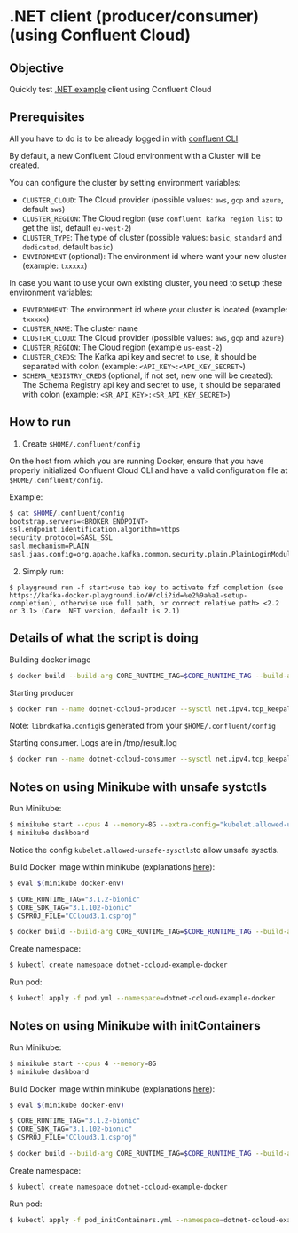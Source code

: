 # .NET client (producer/consumer) (using Confluent Cloud)

## Objective

Quickly test [.NET example](https://github.com/confluentinc/examples/tree/5.4.0-post/clients/cloud/csharp) client using Confluent Cloud

## Prerequisites

All you have to do is to be already logged in with [confluent CLI](https://docs.confluent.io/confluent-cli/current/overview.html#confluent-cli-overview).

By default, a new Confluent Cloud environment with a Cluster will be created.

You can configure the cluster by setting environment variables:

* `CLUSTER_CLOUD`: The Cloud provider (possible values: `aws`, `gcp` and `azure`, default `aws`)
* `CLUSTER_REGION`: The Cloud region (use `confluent kafka region list` to get the list, default `eu-west-2`)
* `CLUSTER_TYPE`: The type of cluster (possible values: `basic`, `standard` and `dedicated`, default `basic`)
* `ENVIRONMENT` (optional): The environment id where want your new cluster (example: `txxxxx`) 

In case you want to use your own existing cluster, you need to setup these environment variables:

* `ENVIRONMENT`: The environment id where your cluster is located (example: `txxxxx`) 
* `CLUSTER_NAME`: The cluster name
* `CLUSTER_CLOUD`: The Cloud provider (possible values: `aws`, `gcp` and `azure`)
* `CLUSTER_REGION`: The Cloud region (example `us-east-2`)
* `CLUSTER_CREDS`: The Kafka api key and secret to use, it should be separated with colon (example: `<API_KEY>:<API_KEY_SECRET>`)
* `SCHEMA_REGISTRY_CREDS` (optional, if not set, new one will be created): The Schema Registry api key and secret to use, it should be separated with colon (example: `<SR_API_KEY>:<SR_API_KEY_SECRET>`)

## How to run

1. Create `$HOME/.confluent/config`

On the host from which you are running Docker, ensure that you have properly initialized Confluent Cloud CLI and have a valid configuration file at `$HOME/.confluent/config`.

Example:

```bash
$ cat $HOME/.confluent/config
bootstrap.servers=<BROKER ENDPOINT>
ssl.endpoint.identification.algorithm=https
security.protocol=SASL_SSL
sasl.mechanism=PLAIN
sasl.jaas.config=org.apache.kafka.common.security.plain.PlainLoginModule required username="<API KEY>" password="<API SECRET>";
```

2. Simply run:

```
$ playground run -f start<use tab key to activate fzf completion (see https://kafka-docker-playground.io/#/cli?id=%e2%9a%a1-setup-completion), otherwise use full path, or correct relative path> <2.2 or 3.1> (Core .NET version, default is 2.1)
```

## Details of what the script is doing

Building docker image

```bash
$ docker build --build-arg CORE_RUNTIME_TAG=$CORE_RUNTIME_TAG --build-arg CORE_SDK_TAG=$CORE_SDK_TAG --build-arg CSPROJ_FILE=$CSPROJ_FILE -t vdesabou/dotnet-ccloud-example-docker .
```

Starting producer

```bash
$ docker run --name dotnet-ccloud-producer --sysctl net.ipv4.tcp_keepalive_time=60 --sysctl net.ipv4.tcp_keepalive_intvl=30 -v ${DIR}/librdkafka.config:/tmp/librdkafka.config -e TAG=$TAG vdesabou/dotnet-ccloud-example-docker produce client_dotnet_$TAG /tmp/librdkafka.config
```

Note: `librdkafka.config`is generated from your `$HOME/.confluent/config`

Starting consumer. Logs are in /tmp/result.log

```bash
$ docker run --name dotnet-ccloud-consumer --sysctl net.ipv4.tcp_keepalive_time=60 --sysctl net.ipv4.tcp_keepalive_intvl=30 -v ${DIR}/librdkafka.config:/tmp/librdkafka.config -e TAG=$TAG vdesabou/dotnet-ccloud-example-docker consume client_dotnet_$TAG /tmp/librdkafka.config > /tmp/result.log 2>&1 &
```

## Notes on using Minikube with unsafe systctls

Run Minikube:

```bash
$ minikube start --cpus 4 --memory=8G --extra-config="kubelet.allowed-unsafe-sysctls=net.ipv4.tcp_keepalive_time,net.ipv4.tcp_keepalive_intvl"
$ minikube dashboard
```

Notice the config `kubelet.allowed-unsafe-sysctls`to allow unsafe sysctls.

Build Docker image within minikube (explanations [here](https://dzone.com/articles/running-local-docker-images-in-kubernetes-1)):


```bash
$ eval $(minikube docker-env)

$ CORE_RUNTIME_TAG="3.1.2-bionic"
$ CORE_SDK_TAG="3.1.102-bionic"
$ CSPROJ_FILE="CCloud3.1.csproj"

$ docker build --build-arg CORE_RUNTIME_TAG=$CORE_RUNTIME_TAG --build-arg CORE_SDK_TAG=$CORE_SDK_TAG --build-arg CSPROJ_FILE=$CSPROJ_FILE -t vdesabou/dotnet-ccloud-example-docker -f Dockerfile-Minikube .
```

Create namespace:

```bash
$ kubectl create namespace dotnet-ccloud-example-docker
```

Run pod:

```bash
$ kubectl apply -f pod.yml --namespace=dotnet-ccloud-example-docker
```

## Notes on using Minikube with initContainers

Run Minikube:

```bash
$ minikube start --cpus 4 --memory=8G
$ minikube dashboard
```

Build Docker image within minikube (explanations [here](https://dzone.com/articles/running-local-docker-images-in-kubernetes-1)):


```bash
$ eval $(minikube docker-env)

$ CORE_RUNTIME_TAG="3.1.2-bionic"
$ CORE_SDK_TAG="3.1.102-bionic"
$ CSPROJ_FILE="CCloud3.1.csproj"

$ docker build --build-arg CORE_RUNTIME_TAG=$CORE_RUNTIME_TAG --build-arg CORE_SDK_TAG=$CORE_SDK_TAG --build-arg CSPROJ_FILE=$CSPROJ_FILE -t vdesabou/dotnet-ccloud-example-docker -f Dockerfile-Minikube .
```

Create namespace:

```bash
$ kubectl create namespace dotnet-ccloud-example-docker
```

Run pod:

```bash
$ kubectl apply -f pod_initContainers.yml --namespace=dotnet-ccloud-example-docker
```